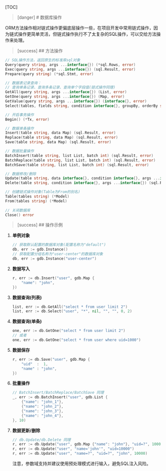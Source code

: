 
[TOC]

>[danger] # 数据库操作

ORM方法操作相对链式操作更偏底层操作一些，在项目开发中常用链式操作，因为链式操作更简单灵活，但链式操作执行不了太复杂的SQL操作，可以交给方法操作来处理。

>[success] ## 方法操作

```go
// SQL操作方法，返回原生的标准库sql对象
Query(query string, args ...interface{}) (*sql.Rows, error)
Exec(query string, args ...interface{}) (sql.Result, error)
Prepare(query string) (*sql.Stmt, error)

// 数据表记录查询：
// 查询单条记录、查询多条记录、查询单个字段值(链式操作同理)
GetAll(query string, args ...interface{}) (List, error)
GetOne(query string, args ...interface{}) (Map, error)
GetValue(query string, args ...interface{}) (interface{}, error)
Select(tables, fields string, condition interface{}, groupBy, orderBy string, first, limit int, args ...interface{}) (List, error)

// 开启事务操作
Begin() (*Tx, error)

// 数据单条操作
Insert(table string, data Map) (sql.Result, error)
Replace(table string, data Map) (sql.Result, error)
Save(table string, data Map) (sql.Result, error)

// 数据批量操作
BatchInsert(table string, list List, batch int) (sql.Result, error)
BatchReplace(table string, list List, batch int) (sql.Result, error)
BatchSave(table string, list List, batch int) (sql.Result, error)

// 数据修改/删除
Update(table string, data interface{}, condition interface{}, args ...interface{}) (sql.Result, error)
Delete(table string, condition interface{}, args ...interface{}) (sql.Result, error)

// 创建链式操作对象(Table为From的别名)
Table(tables string) (*Model)
From(tables string) (*Model)
    
// 关闭数据库
Close() error
```

>[success] ## 操作示例


1. **单例对象**
    ```go
    // 获取默认配置的数据库对象(配置名称为"default")
    db, err := gdb.Instance()
    // 获取配置分组名称为"user-center"的数据库对象
    db, err := gdb.Instance("user-center")
    ```

2. **数据写入**
    ```go
    r, err := db.Insert("user", gdb.Map {
        "name": "john",
    })
    ```

3. **数据查询(列表)**
    ```go
    list, err := db.GetAll("select * from user limit 2")
    list, err := db.Select("user", "*", nil, "", "", 0, 2)
    ```

4. **数据查询(单条)**
    ```go
    one, err := db.GetOne("select * from user limit 2")
    // 或者
    one, err := db.GetOne("select * from user where uid=1000")
    ```

5. **数据保存**
    ```go
    r, err := db.Save("user", gdb.Map {
        "uid"  :  1,
        "name" : "john",
    })
    ```

6. **批量操作**
    ```go
    // BatchInsert/BatchReplace/BatchSave 同理
    _, err := db.BatchInsert("user", gdb.List {
        {"name": "john_1"},
        {"name": "john_2"},
        {"name": "john_3"},
        {"name": "john_4"},
    }, 10)
    ```

7. **数据更新/删除**
    ```go
    // db.Update/db.Delete 同理
    r, err := db.Update("user", gdb.Map {"name": "john"}, "uid=?", 10000)
    r, err := db.Update("user", "name='john'", "uid=10000")
    r, err := db.Update("user", "name=?", "uid=?", "john", 10000)
    ```
	注意，参数域支持并建议使用预处理模式进行输入，避免SQL注入风险。
